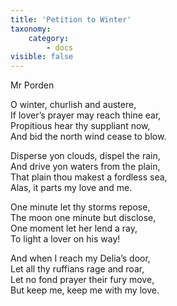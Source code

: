 ```yaml
---
title: 'Petition to Winter'
taxonomy:
    category:
        - docs
visible: false
---
```


<div class="author">Mr Porden</div>

O winter, churlish and austere,  
If lover’s prayer may reach thine ear,  
Propitious hear thy suppliant now,  
And bid the north wind cease to blow.

Disperse yon clouds, dispel the rain,  
And drive yon waters from the plain,  
That plain thou makest a fordless sea,  
Alas, it parts my love and me.

One minute let thy storms repose,  
The moon one minute but disclose,  
One moment let her lend a ray,  
To light a lover on his way!

And when I reach my Delia’s door,  
Let all thy ruffians rage and roar,  
Let no fond prayer their fury move,  
But keep me, keep me with my love.